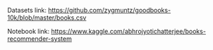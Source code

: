 Datasets link: https://github.com/zygmuntz/goodbooks-10k/blob/master/books.csv

Notebook link: https://www.kaggle.com/abhrojyotichatterjee/books-recommender-system
